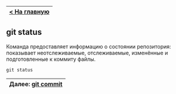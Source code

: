 |[< На главную](readme.md)|
|-|

## git status

Команда предоставляет информацию о состоянии репозитория: показывает неотслеживаемые, отслеживаемые, изменённые и подготовленные к коммиту файлы.

```
git status
```

| Далее: [git commit](gitcommit.md) |
|-|
